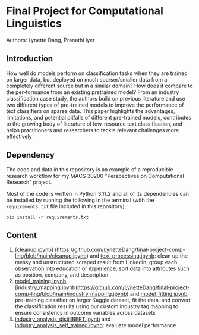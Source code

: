 # Final Project for Computational Linguistics
Authors: Lynette Dang, Pranathi Iyer

## Introduction

How well do models perform on classification tasks when they are trained on larger data, but deployed on much sparser/smaller data from a completely different source but in a similar domain? How does it compare to the per-formance from an existing pretrained model? From an industry classification case study, the authors build on previous literature and use two different types of pre-trained models to improve the performance of text classifiers on sparse data. This paper highlights the advantages, limitations, and potential pitfalls of different pre-trained models, contributes to the growing body of literature of low-resource text classification, and helps practitioners and researchers to tackle relevant challenges more effectively
 
## Dependency

The code and data in this repository is an example of a reproducible research workflow for my MACS 30200 "Perspectives on Computational Research" project.

Most of the code is written in Python 3.11.2 and all of its dependencies can be installed by running the following in the terminal (with the `requirements.txt` file included in this repository):

```
pip install -r requirements.txt
```
## Content
1. [cleanup.ipynb] (https://github.com/LynetteDang/final-project-comp-ling/blob/main/cleanup.ipynb) and [text_processing.ipynb](https://github.com/LynetteDang/final-project-comp-ling/blob/main/text_processing.ipynb): clean up the messy and unstructured scraped result from Linkedin, group each observation into education or experience, sort data into attributes such as position, company, and description
2. [model_training.ipynb](https://github.com/LynetteDang/final-project-comp-ling/blob/main/model_training.ipynb), [industry_mapping.ipynb(https://github.com/LynetteDang/final-project-comp-ling/blob/main/industry_mapping.ipynb) and [model_fitting.ipynb](https://github.com/LynetteDang/final-project-comp-ling/blob/main/model_fitting.ipynb): pre-training classifier on larger Kaggle dataset, fit the data, and convert the classification results using our custom industry tag mapping to ensure consistency in outcome variables across datasets
4. [industry_analysis_distillBERT.ipynb](https://github.com/LynetteDang/final-project-comp-ling/blob/main/industry_analysis_distillBERT.ipynb) and [industry_analysis_self_trained.ipynb](https://github.com/LynetteDang/final-project-comp-ling/blob/main/industry_analysis_self_trained.ipynb): evaluate model performance 
